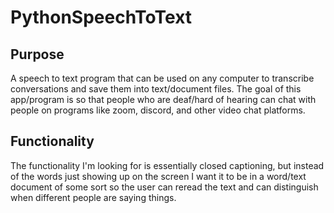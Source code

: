 # PythonSpeechToText
## Purpose
A speech to text program that can be used on any computer to transcribe conversations and save them into text/document files.  The goal of this app/program is so that people who are deaf/hard of hearing can chat with people on programs like zoom, discord, and other video chat platforms.

## Functionality
The functionality I'm looking for is essentially closed captioning, but instead of the words just showing up on the screen I want it to be in a word/text document of some sort so the user can reread the text and can distinguish when different people are saying things.
